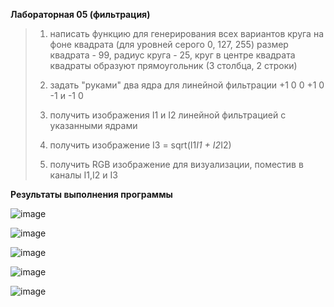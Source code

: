 **Лабораторная 05 (фильтрация)**

  >1. написать функцию для генерирования всех вариантов круга на фоне квадрата (для уровней серого 0, 127, 255)
размер квадрата - 99, радиус круга - 25, круг в центре квадрата	
квадраты образуют прямоугольник (3 столбца, 2 строки)
>
  >2. задать "руками" два ядра для линейной фильтрации
+1 0      0 +1
 0 -1 и  -1  0
>     
  >3. получить изображения I1 и I2 линейной фильтрацией с указанными ядрами
>     
  >4. получить изображение I3 = sqrt(I1*I1 + I2*I2)
>     
  >5. получить RGB изображение для визуализации, поместив в каналы I1,I2 и I3

**Результаты выполнения программы**

![image](https://github.com/eklerka72/misis2024s-21-02-koda-v-d/assets/114610149/307cb75f-bca7-4cb8-8287-15ae4f41d5cd)

![image](https://github.com/eklerka72/misis2024s-21-02-koda-v-d/assets/114610149/d0bf2066-d6c6-4c4f-8112-8d167dbd961e)

![image](https://github.com/eklerka72/misis2024s-21-02-koda-v-d/assets/114610149/df839485-87e1-4ddd-8a9e-8556f7a94ad2)

![image](https://github.com/eklerka72/misis2024s-21-02-koda-v-d/assets/114610149/f12757ab-ad27-43c7-80dd-56d396ff29b6)

![image](https://github.com/eklerka72/misis2024s-21-02-koda-v-d/assets/114610149/f52db2da-b073-484c-83c2-f0fa34fbb556)




